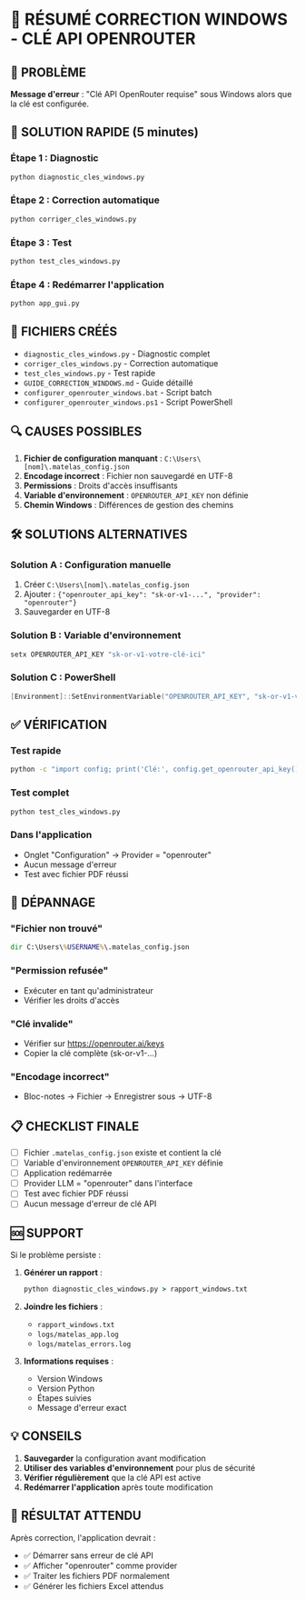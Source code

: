 # 🔧 RÉSUMÉ CORRECTION WINDOWS - CLÉ API OPENROUTER

## 🎯 PROBLÈME

**Message d'erreur** : "Clé API OpenRouter requise" sous Windows alors que la clé est configurée.

## 🚀 SOLUTION RAPIDE (5 minutes)

### Étape 1 : Diagnostic
```cmd
python diagnostic_cles_windows.py
```

### Étape 2 : Correction automatique
```cmd
python corriger_cles_windows.py
```

### Étape 3 : Test
```cmd
python test_cles_windows.py
```

### Étape 4 : Redémarrer l'application
```cmd
python app_gui.py
```

## 📁 FICHIERS CRÉÉS

- `diagnostic_cles_windows.py` - Diagnostic complet
- `corriger_cles_windows.py` - Correction automatique
- `test_cles_windows.py` - Test rapide
- `GUIDE_CORRECTION_WINDOWS.md` - Guide détaillé
- `configurer_openrouter_windows.bat` - Script batch
- `configurer_openrouter_windows.ps1` - Script PowerShell

## 🔍 CAUSES POSSIBLES

1. **Fichier de configuration manquant** : `C:\Users\[nom]\.matelas_config.json`
2. **Encodage incorrect** : Fichier non sauvegardé en UTF-8
3. **Permissions** : Droits d'accès insuffisants
4. **Variable d'environnement** : `OPENROUTER_API_KEY` non définie
5. **Chemin Windows** : Différences de gestion des chemins

## 🛠️ SOLUTIONS ALTERNATIVES

### Solution A : Configuration manuelle
1. Créer `C:\Users\[nom]\.matelas_config.json`
2. Ajouter : `{"openrouter_api_key": "sk-or-v1-...", "provider": "openrouter"}`
3. Sauvegarder en UTF-8

### Solution B : Variable d'environnement
```cmd
setx OPENROUTER_API_KEY "sk-or-v1-votre-clé-ici"
```

### Solution C : PowerShell
```powershell
[Environment]::SetEnvironmentVariable("OPENROUTER_API_KEY", "sk-or-v1-votre-clé-ici", "User")
```

## ✅ VÉRIFICATION

### Test rapide
```cmd
python -c "import config; print('Clé:', config.get_openrouter_api_key()[:10] + '...')"
```

### Test complet
```cmd
python test_cles_windows.py
```

### Dans l'application
- Onglet "Configuration" → Provider = "openrouter"
- Aucun message d'erreur
- Test avec fichier PDF réussi

## 🚨 DÉPANNAGE

### "Fichier non trouvé"
```cmd
dir C:\Users\%USERNAME%\.matelas_config.json
```

### "Permission refusée"
- Exécuter en tant qu'administrateur
- Vérifier les droits d'accès

### "Clé invalide"
- Vérifier sur https://openrouter.ai/keys
- Copier la clé complète (sk-or-v1-...)

### "Encodage incorrect"
- Bloc-notes → Fichier → Enregistrer sous → UTF-8

## 📋 CHECKLIST FINALE

- [ ] Fichier `.matelas_config.json` existe et contient la clé
- [ ] Variable d'environnement `OPENROUTER_API_KEY` définie
- [ ] Application redémarrée
- [ ] Provider LLM = "openrouter" dans l'interface
- [ ] Test avec fichier PDF réussi
- [ ] Aucun message d'erreur de clé API

## 🆘 SUPPORT

Si le problème persiste :

1. **Générer un rapport** :
   ```cmd
   python diagnostic_cles_windows.py > rapport_windows.txt
   ```

2. **Joindre les fichiers** :
   - `rapport_windows.txt`
   - `logs/matelas_app.log`
   - `logs/matelas_errors.log`

3. **Informations requises** :
   - Version Windows
   - Version Python
   - Étapes suivies
   - Message d'erreur exact

## 💡 CONSEILS

1. **Sauvegarder** la configuration avant modification
2. **Utiliser des variables d'environnement** pour plus de sécurité
3. **Vérifier régulièrement** que la clé API est active
4. **Redémarrer l'application** après toute modification

## 🎉 RÉSULTAT ATTENDU

Après correction, l'application devrait :
- ✅ Démarrer sans erreur de clé API
- ✅ Afficher "openrouter" comme provider
- ✅ Traiter les fichiers PDF normalement
- ✅ Générer les fichiers Excel attendus 